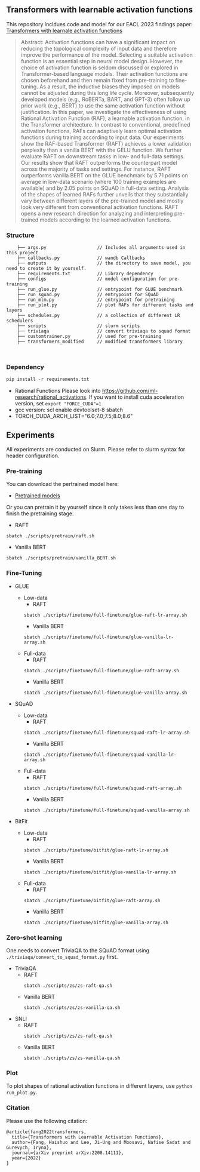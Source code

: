 ## Transformers with learnable activation functions
This repository incldues code and model for our EACL 2023 findings paper: [Transformers with learnale activation functions](https://arxiv.org/abs/2208.14111)

> Abstract: Activation functions can have a significant impact on reducing the topological complexity of input data and therefore improve the performance of the model. Selecting a suitable activation function is an essential step in neural model design. However, the choice of activation function is seldom discussed or explored in Transformer-based language models. Their activation functions are chosen beforehand and then remain fixed from pre-training to fine-tuning. As a result, the inductive biases they imposed on models cannot be adjusted during this long life cycle. Moreover, subsequently developed models (e.g., RoBERTa, BART, and GPT-3) often follow up prior work (e.g., BERT) to use the same activation function without justification. In this paper, we investigate the effectiveness of using Rational Activation Function (RAF), a learnable activation function, in the Transformer architecture. In contrast to conventional, predefined activation functions, RAFs can adaptively learn optimal activation functions during training according to input data. Our experiments show the RAF-based Transformer (RAFT) achieves a lower validation perplexity than a vanilla BERT with the GELU function. We further evaluate RAFT on downstream tasks in low- and full-data settings. Our results show that RAFT outperforms the counterpart model across the majority of tasks and settings. For instance, RAFT outperforms vanilla BERT on the GLUE benchmark by 5.71 points on average in low-data scenario (where 100 training examples are available) and by 2.05 points on SQuAD in full-data setting. Analysis of the shapes of learned RAFs further unveils that they substantially vary between different layers of the pre-trained model and mostly look very different from conventional activation functions. RAFT opens a new research direction for analyzing and interpreting pre-trained models according to the learned activation functions.

### Structure
```
    ├── args.py                   // Includes all arguments used in this project
    ├── callbacks.py              // wandb Callbacks
    ├── outputs                   // the directory to save model, you need to create it by yourself.
    ├── requirements.txt          // Library dependency
    ├── configs                   // model configuration for pre-training
    ├── run_glue.py               // entrypoint for GLUE benchmark
    ├── run_squad.py              // entrypoint for SQuAD
    ├── run_mlm.py                // entrypoint for pretraining
    ├── run_plot.py               // plot RAFs for different tasks and layers
    ├── schedules.py              // a collection of different LR schedulers
    ├── scripts                   // slurm scripts
    ├── triviaqa                  // convert triviaqa to squad format
    ├── customtrainer.py          // used for pre-training
    ├── transformers_modified     // modified transformers library
    
    
```

### Dependency
 ```python
pip install -r requirements.txt
```

- Rational Functions 
Please look into https://github.com/ml-research/rational_activations. If you want to install cuda acceleration version, set `export "FORCE_CUDA"=1`
- gcc version: scl enable devtoolset-8 sbatch
- TORCH_CUDA_ARCH_LIST="6.0;7.0;7.5;8.0;8.6"


## Experiments
All experiments are conducted on Slurm. Please refer to slurm syntax for header configuration.
### Pre-training
You can download the pertrained model here:

- [Pretrained models](https://tudatalib.ulb.tu-darmstadt.de/handle/tudatalib/3719)

Or you can pretrain it by yourself since it only takes less than one day to finish the pretraining stage.

- RAFT
```
sbatch ./scripts/pretrain/raft.sh
```

- Vanilla BERT

```
sbatch ./scripts/pretrain/vanilla_BERT.sh
```

### Fine-Tuning
- GLUE
    - Low-data
        - RAFT
        ```
        sbatch ./scripts/finetune/full-finetune/glue-raft-lr-array.sh
        ```
        - Vanilla BERT
        ```
        sbatch ./scripts/finetune/full-finetune/glue-vanilla-lr-array.sh
        ```
    - Full-data
        - RAFT
        ```
        sbatch ./scripts/finetune/full-finetune/glue-raft-array.sh
        ```
        - Vanilla BERT
        ```
        sbatch ./scripts/finetune/full-finetune/glue-vanilla-array.sh
        ```
        
- SQuAD
    - Low-data
        - RAFT
        ```
        sbatch ./scripts/finetune/full-finetune/squad-raft-lr-array.sh
        ```
        - Vanilla BERT
        ```
        sbatch ./scripts/finetune/full-finetune/squad-vanilla-lr-array.sh
        ```
    - Full-data
        - RAFT
        ```
        sbatch ./scripts/finetune/full-finetune/squad-raft-array.sh
        ```
        - Vanilla BERT
        ```
        sbatch ./scripts/finetune/full-finetune/squad-vanilla-array.sh
        ```
- BitFit
    - Low-data
        - RAFT
        ```
        sbatch ./scripts/finetune/bitfit/glue-raft-lr-array.sh
        ```
        - Vanilla BERT
        ```
        sbatch ./scripts/finetune/bitfit/glue-vanilla-lr-array.sh
        ```
    - Full-data
        - RAFT
        ```
        sbatch ./scripts/finetune/bitfit/glue-raft-array.sh
        ```
        - Vanilla BERT
        ```
        sbatch ./scripts/finetune/bitfit/glue-vanilla-array.sh
        ```
    

### Zero-shot learning
One needs to convert TriviaQA to the SQuAD format using `./triviaqa/convert_to_squad_format.py` first.
- TriviaQA
    - RAFT
        ```
        sbatch ./scripts/zs/zs-raft-qa.sh
        ```
    - Vanilla BERT
        ```
        sbatch ./scripts/zs/zs-vanilla-qa.sh
        ```
- SNLI
    - RAFT
        ```
        sbatch ./scripts/zs/zs-raft-qa.sh
        ```
    - Vanilla BERT
        ```
        sbatch ./scripts/zs/zs-vanilla-qa.sh
        ```

### Plot 
To plot shapes of rational activation functions in different layers, use `python run_plot.py`.

### Citation
Please use the following citation:
```
@article{fang2022transformers,
  title={Transformers with Learnable Activation Functions},
  author={Fang, Haishuo and Lee, Ji-Ung and Moosavi, Nafise Sadat and Gurevych, Iryna},
  journal={arXiv preprint arXiv:2208.14111},
  year={2022}
}
```


